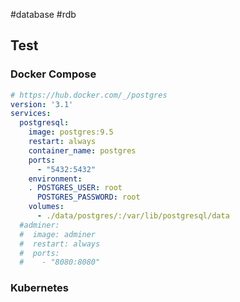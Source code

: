 #database #rdb

## Test

### Docker Compose

```yaml
# https://hub.docker.com/_/postgres
version: '3.1'
services:
  postgresql:
    image: postgres:9.5
    restart: always
    container_name: postgres
    ports:
      - "5432:5432"
    environment:
    . POSTGRES_USER: root
      POSTGRES_PASSWORD: root
    volumes:
      - ./data/postgres/:/var/lib/postgresql/data
  #adminer:
  #  image: adminer
  #  restart: always
  #  ports:
  #    - "8080:8080"
```

### Kubernetes

```bash
```